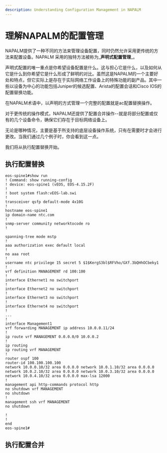 ```yaml
---
description: Understanding Configuration Management in NAPALM
---
```


# 理解NAPALM的配置管理

NAPALM提供了一种不同的方法来管理设备配置，同时仍然允许采用更传统的方法来配置设备。NAPALM 采用的独特方法被称为_**声明式配置管理**_。

声明式配置的唯一重点是你希望设备配置是什么。这与担心它是什么，以及如何从它是什么到你希望它是什么形成了鲜明的对比。虽然这是NAPALM的一个主要好处和特点，但它实际上是存在于实际网络工作设备上的特殊功能的副产品。其中一些以设备为中心的功能包括Juniper的候选配置、Arista的配置会话和Cisco IOS的配置替换功能。

在NAPALM术语中，以声明的方式管理一个完整的配置就是ac配置替换操作。

对于更传统的操作模式，NAPALM还提供了配置合并操作--就是将部分配置或仅有的几个设备命令，确保它们存在于目标网络设备上。

无论是哪种情况，主要是基于所支持的底层设备操作系统，只有在需要时才会进行更改。当我们通过几个例子时，你会看到这一点。

我们将从执行配置替换开始。

## 执行配置替换





```text
eos-spine1#show run
! Command: show running-config
! device: eos-spine1 (vEOS, EOS-4.15.2F)
!
! boot system flash:vEOS-lab.swi
!
transceiver qsfp default-mode 4x10G
!
hostname eos-spine1
ip domain-name ntc.com
!
snmp-server community networktocode ro
!
 
spanning-tree mode mstp
!
aaa authorization exec default local
!
no aaa root
!
username ntc privilege 15 secret 5 $1$KergS3bl$RFVho/GXf.3bQHhOCbeky1
!
vrf definition MANAGEMENT rd 100:100
!
interface Ethernet1 no switchport
!
interface Ethernet2 no switchport
!
interface Ethernet3 no switchport
!
interface Ethernet4 no switchport
!
...
!
interface Management1
vrf forwarding MANAGEMENT ip address 10.0.0.11/24
!
ip route vrf MANAGEMENT 0.0.0.0/0 10.0.0.2
!
ip routing
ip routing vrf MANAGEMENT
!
router ospf 100
router-id 100.100.100.100
network 10.0.0.10/32 area 0.0.0.0 network 10.0.1.10/32 area 0.0.0.0 network 10.0.2.10/32 area 0.0.0.0 network 10.0.3.10/32 area 0.0.0.0 network 10.0.4.10/32 area 0.0.0.0 max-lsa 12000
!
management api http-commands protocol http
no shutdown vrf MANAGEMENT
no shutdown
!
management ssh vrf MANAGEMENT
no shutdown
 
!
!
end
eos-spine1#

```





## 执行配置合并

